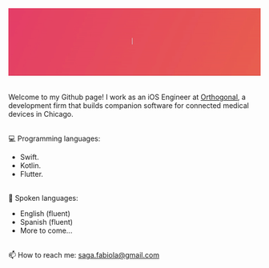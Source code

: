  <div align="center"><img src="https://github.com/FabiolaSaga/FabiolaSaga/blob/main/nameBanner.gif"/></div>
 
<br />Welcome to my Github page! I work as an iOS Engineer at [Orthogonal](https://orthogonal.io/), a development firm that builds companion software for connected medical devices in Chicago.


<br />💻 Programming languages:  
- Swift.  
- Kotlin.
- Flutter. <br />
 
 
<br />💬 Spoken languages:  
- English (fluent)
- Spanish (fluent)
- More to come... <br />


<br />📫 How to reach me: saga.fabiola@gmail.com

<!--
**FabiolaSaga/FabiolaSaga** is a ✨ _special_ ✨ repository because its `README.md` (this file) appears on your GitHub profile.

Here are some ideas to get you started:

- 🔭 I’m currently working on ...
- 🌱 I’m currently learning ...
- 👯 I’m looking to collaborate on ...
- 🤔 I’m looking for help with ...
- 💬 Ask me about ...
- 📫 How to reach me: ...
- 😄 Pronouns: ...
- ⚡ Fun fact: ...
-->
